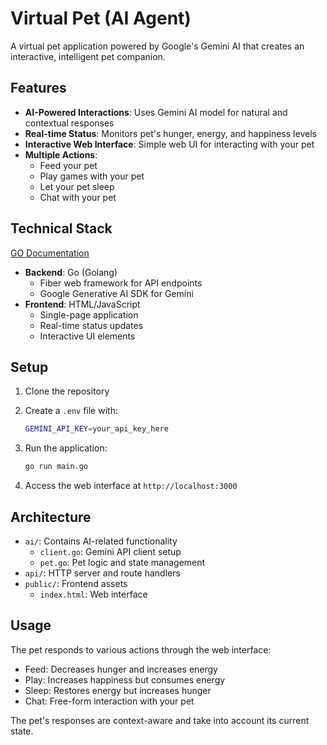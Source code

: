 # Virtual Pet (AI Agent)

A virtual pet application powered by Google's Gemini AI that creates an interactive, intelligent pet companion.

## Features

- **AI-Powered Interactions**: Uses Gemini AI model for natural and contextual responses
- **Real-time Status**: Monitors pet's hunger, energy, and happiness levels
- **Interactive Web Interface**: Simple web UI for interacting with your pet
- **Multiple Actions**:
  - Feed your pet
  - Play games with your pet
  - Let your pet sleep
  - Chat with your pet

## Technical Stack

[GO Documentation](DOC.md)

- **Backend**: Go (Golang)
  - Fiber web framework for API endpoints
  - Google Generative AI SDK for Gemini
- **Frontend**: HTML/JavaScript
  - Single-page application
  - Real-time status updates
  - Interactive UI elements

## Setup

1. Clone the repository
2. Create a `.env` file with:

   ```sh
   GEMINI_API_KEY=your_api_key_here
   ```

3. Run the application:

   ```sh
   go run main.go
   ```

4. Access the web interface at `http://localhost:3000`

## Architecture

- `ai/`: Contains AI-related functionality
  - `client.go`: Gemini API client setup
  - `pet.go`: Pet logic and state management
- `api/`: HTTP server and route handlers
- `public/`: Frontend assets
  - `index.html`: Web interface

## Usage

The pet responds to various actions through the web interface:

- Feed: Decreases hunger and increases energy
- Play: Increases happiness but consumes energy
- Sleep: Restores energy but increases hunger
- Chat: Free-form interaction with your pet

The pet's responses are context-aware and take into account its current state.
